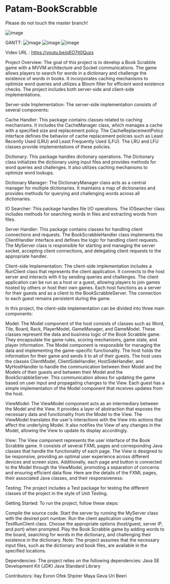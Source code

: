# Patam-BookScrabble

Please do not touch the master branch!

![image](https://github.com/PatamProject/Patam-BookScrabble/assets/106737885/b0bd65fe-8ea8-45a3-bcee-91ebd95b6a2c)

GANTT: 
![image](https://github.com/PatamProject/Patam-BookScrabble/assets/130273989/c75968b8-209e-47a8-b314-e1bfdac6ff32)
![image](https://github.com/PatamProject/Patam-BookScrabble/assets/130273989/24033bd9-9cd1-4558-87ed-da5c1fdec6a2)
![image](https://github.com/PatamProject/Patam-BookScrabble/assets/130273989/6094ef2c-ccad-466f-8397-873279b5ccdd)




Video URL : https://youtu.be/pEO7jt0Quzs

Project Overview: The goal of this project is to develop a Book Scrabble game with a MVVM architecture and Socket communications. The game allows players to search for words in a dictionary and challenge the existence of words in books. It incorporates caching mechanisms to optimize word queries and utilizes a Bloom filter for efficient word existence checks. The project includes both server-side and client-side implementations.

Server-side Implementation: The server-side implementation consists of several components:

Cache Handler: This package contains classes related to caching mechanisms. It includes the CacheManager class, which manages a cache with a specified size and replacement policy. The CacheReplacementPolicy interface defines the behavior of cache replacement policies such as Least Recently Used (LRU) and Least Frequently Used (LFU). The LRU and LFU classes provide implementations of these policies.

Dictionary: This package handles dictionary operations. The Dictionary class initializes the dictionary using input files and provides methods for word queries and challenges. It also utilizes caching mechanisms to optimize word lookups.

Dictionary Manager: The DictionaryManager class acts as a central manager for multiple dictionaries. It maintains a map of dictionaries and provides methods for querying and challenging words across all dictionaries.

IO Searcher: This package handles file I/O operations. The IOSearcher class includes methods for searching words in files and extracting words from files.

Server Handler: This package contains classes for handling client connections and requests. The BookScrabbleHandler class implements the ClientHandler interface and defines the logic for handling client requests. The MyServer class is responsible for starting and managing the server socket, accepting client connections, and delegating client requests to the appropriate handler.

Client-side Implementation: The client-side implementation includes a RunClient class that represents the client application. It connects to the host server and interacts with it by sending queries and challenges. The client application can be run as a host or a guest, allowing players to join games hosted by others or host their own games. Each host functions as a server for their guests and as a client to the BookScrabbleServer. The connection to each guest remains persistent during the game.

In this project, the client-side implementation can be divided into three main components:

Model: The Model component of the host consists of classes such as Word, Tile, Board, Rack, PlayerModel, GameManager, and GameModel. These classes represent the data and business logic of the Book Scrabble game. They encapsulate the game rules, scoring mechanisms, game state, and player information. The Model component is responsible for managing the data and implementing the game-specific functionality. The host holds the information for their game and sends it to all of their guests. The host uses the classes ClientModel, ClientSideHandler, HostSideHandler, and MyHostHandler to handle the communication between their Model and the Models of their guests and between their Model and the BookScrabbleServer. This communication allows for updating the game based on user input and propagating changes to the View. Each guest has a simple implementation of the Model component that receives updates from the host.

ViewModel: The ViewModel component acts as an intermediary between the Model and the View. It provides a layer of abstraction that exposes the necessary data and functionality from the Model to the View. The ViewModel translates the user's interactions with the View into actions that affect the underlying Model. It also notifies the View of any changes in the Model, allowing the View to update its display accordingly.

View: The View component represents the user interface of the Book Scrabble game. It consists of several FXML pages and corresponding Java classes that handle the functionality of each page. The View is designed to be responsive, providing an optimal user experience across different devices and screen sizes. Additionally, each page and button is connected to the Model through the ViewModel, promoting a separation of concerns and ensuring efficient data flow. Here are the details of the FXML pages, their associated Java classes, and their responsiveness:

Testing: The project includes a Test package for testing the different classes of the project in the style of Unit Testing.

Getting Started: To run the project, follow these steps:

Compile the source code. Start the server by running the MyServer class with the desired port number. Run the client application using the TestRunClient class. Choose the appropriate options (host/guest, server IP, and port) when prompted. Play the Book Scrabble game by adding words to the board, searching for words in the dictionary, and challenging their existence in the dictionary. Note: The project assumes that the necessary input files, such as the dictionary and book files, are available in the specified locations.

Dependencies: The project relies on the following dependencies: Java SE Development Kit (JDK) Java Standard Library

Contributors: Itay Evron Ofek Shpirer Maya Geva Uri Beeri
